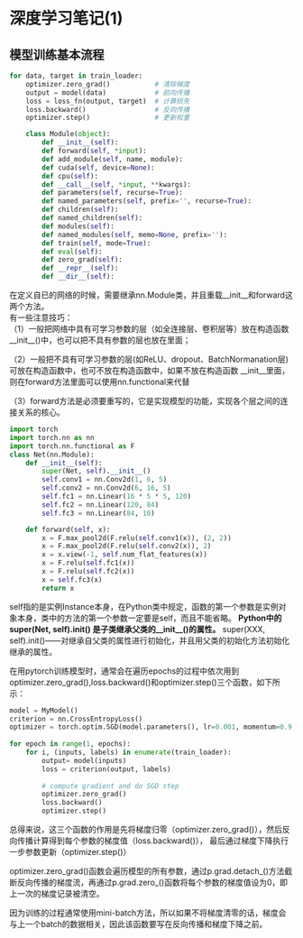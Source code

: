 # 深度学习笔记(1)



## 模型训练基本流程
```python
for data, target in train_loader:
    optimizer.zero_grad()           # 清除梯度
    output = model(data)            # 前向传播
    loss = loss_fn(output, target)  # 计算损失
    loss.backward()                 # 反向传播
    optimizer.step()                # 更新权重
 ```

```python
    class Module(object):
        def __init__(self):
        def forward(self, *input):
        def add_module(self, name, module):
        def cuda(self, device=None):
        def cpu(self):
        def __call__(self, *input, **kwargs):
        def parameters(self, recurse=True):
        def named_parameters(self, prefix='', recurse=True):
        def children(self):
        def named_children(self):
        def modules(self):  
        def named_modules(self, memo=None, prefix=''):
        def train(self, mode=True):
        def eval(self):
        def zero_grad(self):
        def __repr__(self):
        def __dir__(self):
```
在定义自已的网络的时候，需要继承nn.Module类，并且重载__init__和forward这两个方法。  
有一些注意技巧：  
（1）一般把网络中具有可学习参数的层（如全连接层、卷积层等）放在构造函数__init__()中，也可以把不具有参数的层也放在里面；

（2）一般把不具有可学习参数的层(如ReLU、dropout、BatchNormanation层)可放在构造函数中，也可不放在构造函数中，如果不放在构造函数
__init__里面，则在forward方法里面可以使用nn.functional来代替

（3）forward方法是必须要重写的，它是实现模型的功能，实现各个层之间的连接关系的核心。

```python
import torch
import torch.nn as nn
import torch.nn.functional as F
class Net(nn.Module):
    def __init__(self):
        super(Net, self).__init__()
        self.conv1 = nn.Conv2d(1, 6, 5)
        self.conv2 = nn.Conv2d(6, 16, 5)
        self.fc1 = nn.Linear(16 * 5 * 5, 120)
        self.fc2 = nn.Linear(120, 84)
        self.fc3 = nn.Linear(84, 10)

    def forward(self, x):
        x = F.max_pool2d(F.relu(self.conv1(x)), (2, 2))
        x = F.max_pool2d(F.relu(self.conv2(x)), 2)
        x = x.view(-1, self.num_flat_features(x))
        x = F.relu(self.fc1(x))
        x = F.relu(self.fc2(x))
        x = self.fc3(x)
        return x
```
self指的是实例Instance本身，在Python类中规定，函数的第一个参数是实例对象本身，类中的方法的第一个参数一定要是self，而且不能省略。
**Python中的super(Net, self).__init__() 是子类继承父类的__init__()的属性。** 
super(XXX, self).init()——对继承自父类的属性进行初始化，并且用父类的初始化方法初始化继承的属性。  


在用pytorch训练模型时，通常会在遍历epochs的过程中依次用到optimizer.zero_grad(),loss.backward()和optimizer.step()三个函数，如下所示：  
```python
model = MyModel()
criterion = nn.CrossEntropyLoss()
optimizer = torch.optim.SGD(model.parameters(), lr=0.001, momentum=0.9, weight_decay=1e-4)
 
for epoch in range(1, epochs):
    for i, (inputs, labels) in enumerate(train_loader):
        output= model(inputs)
        loss = criterion(output, labels)
        
        # compute gradient and do SGD step
        optimizer.zero_grad()
        loss.backward()
        optimizer.step()
```
总得来说，这三个函数的作用是先将梯度归零（optimizer.zero_grad()），然后反向传播计算得到每个参数的梯度值（loss.backward()），
最后通过梯度下降执行一步参数更新（optimizer.step()）

optimizer.zero_grad()函数会遍历模型的所有参数，通过p.grad.detach_()方法截断反向传播的梯度流，再通过p.grad.zero_()函数将每个参数的梯度值设为0，即上一次的梯度记录被清空。

因为训练的过程通常使用mini-batch方法，所以如果不将梯度清零的话，梯度会与上一个batch的数据相关，因此该函数要写在反向传播和梯度下降之前。